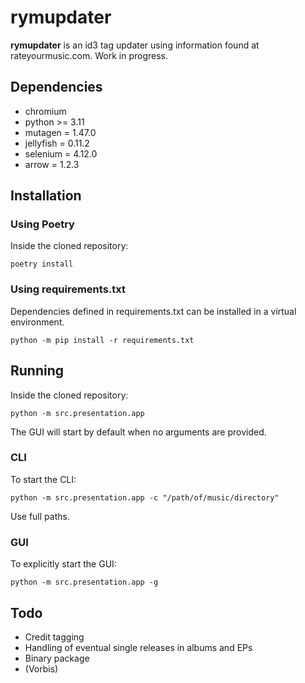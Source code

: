 # rymupdater

**rymupdater** is an id3 tag updater using information found at rateyourmusic.com.
Work in progress.

## Dependencies

- chromium
- python >= 3.11
- mutagen = 1.47.0
- jellyfish = 0.11.2
- selenium = 4.12.0
- arrow = 1.2.3

## Installation

### Using Poetry

Inside the cloned repository:
```commandline
poetry install
```
### Using requirements.txt

Dependencies defined in requirements.txt can be installed in a virtual environment.
```commandline
python -m pip install -r requirements.txt
```
## Running

Inside the cloned repository:
```commandline
python -m src.presentation.app
```
The GUI will start by default when no arguments are provided.

### CLI

To start the CLI:
```commandline
python -m src.presentation.app -c "/path/of/music/directory"
```
Use full paths.

### GUI

To explicitly start the GUI:
```commandline
python -m src.presentation.app -g
```

## Todo
- Credit tagging
- Handling of eventual single releases in albums and EPs
- Binary package
- (Vorbis)
